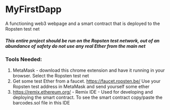 # MyFirstDapp
A functioning web3 webpage and a smart contract that is deployed to the Ropsten test net

##### This entire project should be run on the Ropsten test network, out of an abundance of safety do not use any real Ether from the main net

### Tools Needed: 
1. MetaMask - download this chrome extension and have it running in your browser. Select the Ropsten test net
2. Get some test Ether from a faucet. https://faucet.ropsten.be/ Use your Ropsten test address in MetaMask and send yourself some ether 
3. https://remix.ethereum.org/ - Remix IDE - Used for developing and deploying the smart contract. To see the smart contract copy/paste the barcodes.sol file in this IDE 
